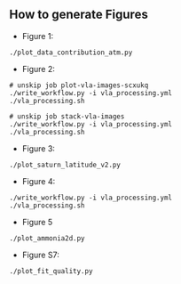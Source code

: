 ## How to generate Figures
- Figure 1: 
```
./plot_data_contribution_atm.py
```

- Figure 2:
```
# unskip job plot-vla-images-scxukq
./write_workflow.py -i vla_processing.yml
./vla_processing.sh

# unskip job stack-vla-images
./write_workflow.py -i vla_processing.yml
./vla_processing.sh
```

- Figure 3:
```
./plot_saturn_latitude_v2.py
```

- Figure 4:
```
./write_workflow.py -i vla_processing.yml
./vla_processing.sh
```

- Figure 5
```
./plot_ammonia2d.py
```

- Figure S7:
```
./plot_fit_quality.py
```

